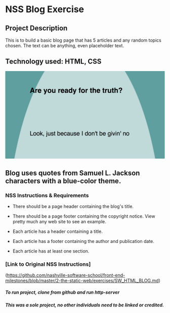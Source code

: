 # NSS Blog Exercise

## Project Description
This is to build a basic blog page that has 5 articles and any random topics chosen. The text can be anything, even placeholder text.

## Technology used: HTML, CSS

![Blog Screenshot](https://raw.githubusercontent.com/Megraohoh/blog/master/blog_screenshot.png)

## Blog uses quotes from Samuel L. Jackson characters with a blue-color theme. 

### NSS Instructions & Requirements

- There should be a page header containing the blog's title.
- There should be a page footer containing the copyright notice. View pretty much any web site to see an example.

- Each article has a header containing a title.
- Each article has a footer containing the author and publication date.
- Each article has at least one section.

### [Link to Original NSS Instructions]
(https://github.com/nashville-software-school/front-end-milestones/blob/master/2-the-static-web/exercises/SW_HTML_BLOG.md)


##### To run project, clone from github and run http-server

##### This was a sole project, no other individuals need to be linked or credited. 




